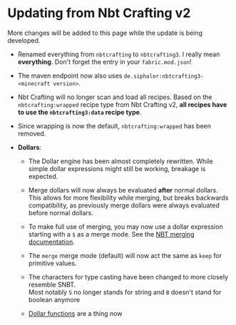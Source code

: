 # Updating from Nbt Crafting v2

More changes will be added to this page while the update is being developed.

- Renamed everything from `nbtcrafting` to `nbtcrafting3`.
  I really mean **everything**.
  Don't forget the entry in your `fabric.mod.json`!

- The maven endpoint now also uses `de.siphalor:nbtcrafting3-<minecraft version>`.

- Nbt Crafting will no longer scan and load all recipes.
  Based on the `nbtcrafting:wrapped` recipe type from Nbt Crafting v2,
  **all recipes have to use the `nbtcrafting3:data` recipe type**.

- Since wrapping is now the default, `nbtcrafting:wrapped` has been removed.

- **Dollars**:

	- The Dollar engine has been almost completely rewritten.
	  While simple dollar expressions might still be working,
	  breakage is expected.
	
	- Merge dollars will now always be evaluated **after** normal dollars.
	  This allows for more flexibility while merging,
	  but breaks backwards compatibility,
	  as previously merge dollars were always evaluated before normal dollars.

	- To make full use of merging, you may now use a dollar expression starting with a `$` as a merge mode.
	  See the [NBT merging documentation](../nbt-capabilities/dynamic-data/nbt-merging).

	- The `merge` merge mode (default) will now act the same as `keep` for primitive values.

	- The characters for type casting have been changed to more closely resemble SNBT.  
	  Most notably `S` no longer stands for string and `B` doesn't stand for boolean anymore

	- [Dollar functions](../nbt-capabilities/dynamic-data/dollar-functions) are a thing now
